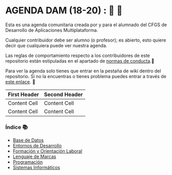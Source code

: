 # AGENDA DAM (18-20) : :notebook_with_decorative_cover:  :pencil:
Esta es una agenda comunitaria creada por y para el alumnado del CFGS de Desarrollo de Aplicaciones Multiplataforma.

Cualquier contribuidor debe ser alumno (o profesor); es abierto, esto quiere decir que cualquiera puede ver nuestra agenda.

Las reglas de comportamiento respecto a los contribuidores de este repositorio están estipuladas en el apartado de [normas de conducta]().:straight_ruler:

Para ver la agenda solo tienes que entrar en la pestaña de wiki dentro del repositorio. Si no la encuentras o tienes problema puedes entrar a través de [este enlace](https://github.com/Jose-Robles/AGENDA_DAM_18-20/wiki). :open_file_folder:

| First Header  | Second Header |
| ------------- | ------------- |
| Content Cell  | Content Cell  |
| Content Cell  | Content Cell  |

### Índice :books:
* [Base de Datos](https://github.com/Jose-Robles/AGENDA_DAM_18-20/wiki/Base-De-Datos)
* [Entornos de Desarrollo](https://github.com/Jose-Robles/AGENDA_DAM_18-20/wiki/Entorno-de-Desarrollo)
* [Formación y Orientación Laboral](https://github.com/Jose-Robles/AGENDA_DAM_18-20/wiki/Formaci%C3%B3n-y-Orientaci%C3%B3n-Laboral)
* [Lenguaje de Marcas](https://github.com/Jose-Robles/AGENDA_DAM_18-20/wiki/Lenguaje-de-Marcas)
* [Programación](https://github.com/Jose-Robles/AGENDA_DAM_18-20/wiki/Programaci%C3%B3n)
* [Sistemas Informáticos](https://github.com/Jose-Robles/AGENDA_DAM_18-20/wiki/Sistemas-Inform%C3%A1ticos)
